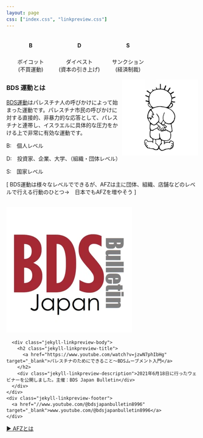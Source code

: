```yaml
---
layout: page
css: ["index.css", "linkpreview.css"]
---
```

<div class="page">

<table style="max-width:100%;"><thead>
  <tr>
    <td><div style="text-align: center; width:114px"><h4><strong>B</strong></h4></div></td>
    <td><div style="text-align: center; width:114px"><h4><strong>D</strong></h4></div></td>
    <td><div style="text-align: center; width:114px"><h4><strong>S</strong></h4></div></td>
  </tr>
  <tr>
    <td><div style="text-align: center; width:114px">ボイコット<br />(不買運動)</div></td>
    <td><div style="text-align: center; width:114px">ダイベスト<br />(資本の引き上げ)</div></td>
    <td><div style="text-align: center; width:114px">サンクション<br />(経済制裁)</div></td>
  </tr></thead>
</table>

<img src="/assets/img/handala.png" style="float:right; width: 200px" />

<div id="page-info">
  <h3>BDS 運動とは</h3>
</div>

<p><a href="https://bdsmovement.net" target="_blank">BDS運動</a>はパレスチナ人の呼びかけによって始まった運動です。パレスチナ市民の呼びかけに対する直接的、非暴力的な応答として、パレスチナと連帯し、イスラエルに具体的な圧力をかける上で非常に有効な運動です。</p>

<p>B:　個人レベル</p>

<p>D:　投資家、企業、大学、（組織・団体レベル）</p>

<p>S:　国家レベル</p>

<p>[ BDS運動は様々なレベルでできるが、AFZは主に団体、組織、店舗などのレベルで行える行動のひとつ→　日本でもAFZを増やそう ]</p>

<br />

<div class="jekyll-linkpreview-wrapper">
  <div class="jekyll-linkpreview-wrapper-inner">
    <div class="jekyll-linkpreview-content">
      <div class="jekyll-linkpreview-image">
        <a href="https://www.youtube.com/watch?v=jzwN7phIbHg" target="_blank">
          <img src="/assets/img/BDSIntro.webp" />
        </a>
      </div>

      <div class="jekyll-linkpreview-body">
        <h2 class="jekyll-linkpreview-title">
          <a href="https://www.youtube.com/watch?v=jzwN7phIbHg" target="_blank">パレスチナのためにできること～BDSムーブメント入門</a>
        </h2>
        <div class="jekyll-linkpreview-description">2021年6月18日に行ったウェビナーを公開しました。主催：BDS Japan Bulletin</div>
      </div>
    </div>
    <div class="jekyll-linkpreview-footer">
      <a href="//www.youtube.com/@bdsjapanbulletin8996" target="_blank">www.youtube.com/@bdsjapanbulletin8996</a>
    </div>
  </div>
</div>

<a href="/what-is-afz">▶︎ AFZとは</a>

</div>
